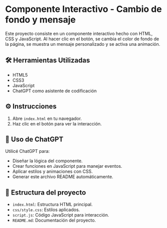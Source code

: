 # Componente Interactivo - Cambio de fondo y mensaje

Este proyecto consiste en un componente interactivo hecho con HTML, CSS y JavaScript. Al hacer clic en el botón, se cambia el color de fondo de la página, se muestra un mensaje personalizado y se activa una animación.

## 🛠 Herramientas Utilizadas

- HTML5
- CSS3
- JavaScript
- ChatGPT como asistente de codificación

## ⚙️ Instrucciones

1. Abre `index.html` en tu navegador.
2. Haz clic en el botón para ver la interacción.

## 🤖 Uso de ChatGPT

Utilicé ChatGPT para:
- Diseñar la lógica del componente.
- Crear funciones en JavaScript para manejar eventos.
- Aplicar estilos y animaciones con CSS.
- Generar este archivo README automáticamente.

## 📁 Estructura del proyecto

- `index.html`: Estructura HTML principal.
- `css/style.css`: Estilos aplicados.
- `script.js`: Código JavaScript para interacción.
- `README.md`: Documentación del proyecto.

